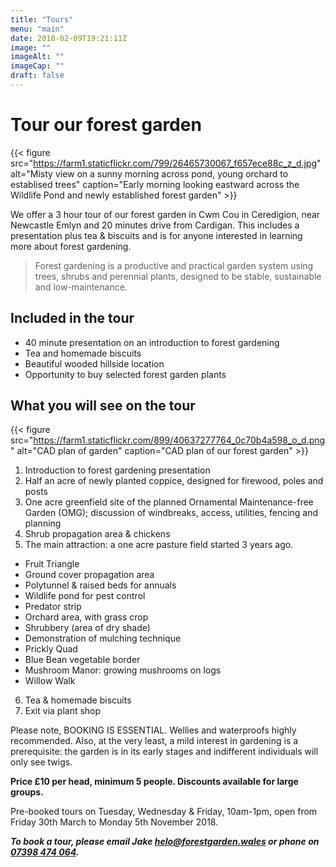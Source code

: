 ```yaml
---
title: "Tours"
menu: "main"
date: 2018-02-09T19:21:11Z
image: ""
imageAlt: ""
imageCap: ""
draft: false
---
```


# Tour our forest garden

{{< figure src="https://farm1.staticflickr.com/799/26465730067_f657ece88c_z_d.jpg" alt="Misty view on a sunny morning across pond, young orchard to establised trees" caption="Early morning looking eastward across the Wildlife Pond and newly established forest garden" >}}

We offer a 3 hour tour of our forest garden in Cwm Cou in Ceredigion, near Newcastle Emlyn and 20 minutes drive from Cardigan. This includes a presentation plus tea & biscuits and is for anyone interested in learning more about forest gardening.

> Forest gardening is a productive and practical garden system using trees, shrubs and perennial plants, designed to be stable, sustainable and low-maintenance.

## Included in the tour

* 40 minute presentation on an introduction to forest gardening
* Tea and homemade biscuits
* Beautiful wooded hillside location
* Opportunity to buy selected forest garden plants

## What you will see on the tour

{{< figure src="https://farm1.staticflickr.com/899/40637277764_0c70b4a598_o_d.png" alt="CAD plan of garden" caption="CAD plan of our forest garden" >}}

1. Introduction to forest gardening presentation
2. Half an acre of newly planted coppice, designed for firewood, poles and posts
3. One acre greenfield site of the planned Ornamental Maintenance-free Garden (OMG); discussion of windbreaks, access, utilities, fencing and planning
4. Shrub propagation area & chickens
5. The main attraction: a one acre pasture field started 3 years ago. 
  * Fruit Triangle
  * Ground cover propagation area
  * Polytunnel & raised beds for annuals
  * Wildlife pond for pest control
  * Predator strip
  * Orchard area, with grass crop
  * Shrubbery (area of dry shade)
  * Demonstration of mulching technique
  * Prickly Quad
  * Blue Bean vegetable border
  * Mushroom Manor: growing mushrooms on logs
  * Willow Walk
6. Tea & homemade biscuits
7. Exit via plant shop

Please note, BOOKING IS ESSENTIAL. Wellies and waterproofs highly recommended. Also, at the very least, a mild interest in gardening is a prerequisite: the garden is in its early stages and indifferent individuals will only see twigs.

**Price £10 per head, minimum 5 people. Discounts available for large groups.**

Pre-booked tours on Tuesday, Wednesday & Friday, 10am-1pm, open from Friday 30th March to Monday 5th November 2018.

**_To book a tour, please email Jake [helo@forestgarden.wales](mailto:helo@forestgarden.wales) or phone on [07398&nbsp;474&nbsp;064](tel:+447398474064)._**
